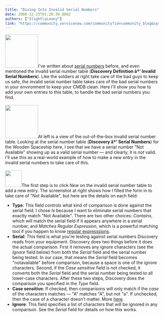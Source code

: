 ```yaml
---
title: "Diving Into Invalid Serial Numbers"
date: 2008-12-25T01:20:39.000Z
authors: ["SlightlyLoony"]
link: "https://community.servicenow.com/community?id=community_blog&sys_id=81ecea65dbd0dbc01dcaf3231f9619a1"
---
```

<p><img  alt="" class="jive-image" src="4f860882dbdc5704ed6af3231f961933.iix" style="width: auto; height: 108px;" />I've written about <a title="lightlyLoony/blog/2008/11/1/1912" href="/community?id=community_blog&sys_id=0b6d2e29dbd0dbc01dcaf3231f9619d7">serial numbers</a> before, and even mentioned the invalid serial number table (<b>Discovery Definition â†’ Invalid Serial Numbers</b>). Like the soldiers at right take care of the bad guys to keep us safe, the invalid serial number table takes care of the bad serial numbers in your environment to keep your CMDB clean. Here I'll show you how to add your own entries to this table, to handle the bad serial numbers you find.<!--break--><br /><br /><img __jive_id="6529" alt="" class="jive-image" src="imagecache/Small/SlightlyLoony/screenshots/Picture%206.png" style="width: auto; height: 108px;" />At left is a view of the out-of-the-box invalid serial number table. Looking at the serial number table (<b>Discovery â†’ Serial Numbers</b>) for the Wooden Spaceship here, I see that we have a serial number "Not Available" showing up as a valid serial number — and clearly, it is <i>not</i> valid. I'll use this as a real-world example of how to make a new entry in the invalid serial numbers to take care of this.<br /><br /><img  alt="" class="jive-image" src="fc5467b5db941704ed6af3231f9619f4.iix" style="width: auto; height: 54px;" />The first step is to click <i>New</i> on the invalid serial number table to add a new entry. The screenshot at right shows how I filled the form in to take care of "Not Available", but here are the details on each field:<ul><li><b>Type</b>: This field controls what kind of comparison is done against the serial field. I chose <i>Is</i> because I want to eliminate serial numbers that exactly match "Not Available". There are two other choices: <i>Contains</i>, which will match the serial field if it appears anywhere in a serial number, and <i>Matches Regular Expression</i>, which is a powerful matching tool if you happen to know <a title=".wikipedia.org/wiki/Regular_expression" href="http://en.wikipedia.org/wiki/Regular_expression">regular expresssions</a>.</li><li><b>Serial</b>: This field is what you're testing against serial numbers Discovery reads from your equipment. Discovery does two things before it does the actual comparison. First it removes any ignore characters (see the <i>Ignore</i> field below) from both the <i>Serial</i> field and the serial number being tested. In our case, that means the <i>Serial</i> field becomes "notavailable" before comparison, because a space is one of the ignore characters. Second, if the <i>Case sensitive</i> field is not checked, it converts both the <i>Serial</i> field and the serial number being tested to all lower-case characters. After these two steps, Discovery does the comparison you specified in the <i>Type</i> field.</li><li><b>Case sensitive</b>: If checked, then comparisons will only match if the <i>case</i> of the characters matches — "A" matches "A", but not "a". If unchecked, then the case of a character doesn't matter. More <a title=".wikipedia.org/wiki/Case_sensitive" href="http://en.wikipedia.org/wiki/Case_sensitive">here</a>.</li><li><b>Ignore</b>: This field specifies a list of characters that will be ignored in any comparison. See the <i>Serial</i> field for details on how this works.</li></ul></p>